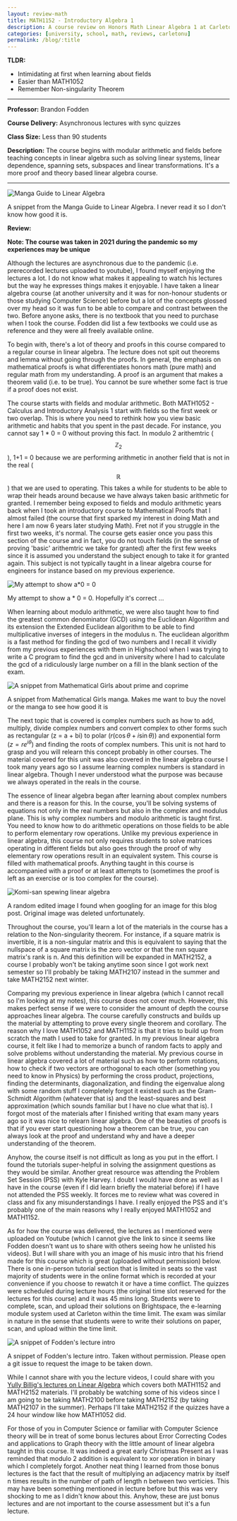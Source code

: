 ```yaml
---
layout: review-math
title: MATH1152 - Introductory Algebra 1
description: A course review on Honors Math Linear Algebra 1 at CarletonU
categories: [university, school, math, reviews, carletonu]
permalink: /blog/:title
---
```


**TLDR:**
* Intimidating at first when learning about fields
* Easier than MATH1052
* Remember Non-singularity Theorem

---

**Professor:**  Brandon Fodden
                                                                                
**Course Delivery:** Asynchronous lectures with sync quizzes                                                    
                                                                                
**Class Size:**  Less than 90 students                                             
                                                                                
**Description:**  The course begins with modular arithmetic and fields before 
teaching concepts in linear algebra such as solving linear systems, linear dependence, spanning sets, subspaces and linear transformations.
It's a more proof and theory based linear algebra course.

---

![Manga Guide to Linear Algebra](https://images-na.ssl-images-amazon.com/images/I/91qPaio+qxS.jpg)
<!-- if Amazon image link broken, use "assets/math-physics/manga-guide-physics-example.jpg"-->
<div class = "caption">A snippet from the Manga Guide to Linear Algebra. I never read it so I don't know how good it is.</div>     


**Review:**

**Note: The course was taken in 2021 during the pandemic so my experiences may be unique**

Although the lectures are asynchronous due to the pandemic (i.e. prerecorded lectures uploaded to youtube), I found myself enjoying the lectures a lot. 
I do not know what makes it appealing to watch his lectures but the way he expresses things makes it enjoyable. I have taken a 
linear algebra course (at another university and it was for non-honour students or those studying Computer Science) before but a lot of the concepts 
glossed over my head so it was fun to be able to compare and contrast between the two. Before anyone asks, there is no textbook that you need to purchase when I took the course.
Fodden did list a few textbooks we could use as reference and they were all freely available online.

To begin with, there's a lot of theory and proofs in this course compared to a regular course in linear algebra. The lecture does not 
spit out theorems and lemma without going through the proofs. In general, the emphasis on mathematical proofs is what differentiates 
honors math (pure math) and regular math from my understanding. A proof is an argument that makes a theorem valid (i.e. to be true). 
You cannot be sure whether some fact is true if a proof does not exist.

The course starts with fields and modular arithmetic. Both MATH1052 - Calculus and Introductory Analysis 1 start with fields so 
the first week or two overlap. This is where you need to rethink how you view basic arithmetic and habits that you spent in the past decade. 
For instance, you cannot say 1 * 0 = 0 without proving this fact. In modulo 2 arithemtric ($$\mathbb{Z}_2$$), 1+1 = 0 because we are performing arithmetic in another 
field that is not in the real ($$\mathbb{R}$$) that we are used to operating. This takes a while for students to be able to wrap their heads around because 
we have always taken basic arithmetic for granted. I remember being exposed to fields and modulo arithmetic years back when I took an introductory course to 
Mathematical Proofs that I almost failed (the course that first sparked my interest in doing Math and here I am now 6 years later studying Math). 
Fret not if you struggle in the first two weeks, it's normal. The course gets easier once you pass this section of the course and in fact, you do not 
touch fields (in the sense of proving 'basic' arithemtric we take for granted) after the first few weeks since it is assumed you understand the subject enough 
to take it for granted again. This subject is not typically taught in a linear algebra course for engineers for instance based on my previous experience.

![My attempt to show a*0 = 0]({{site.baseurl}}/assets/math-physics/math-ax0-attempt.png)

<div class = "caption">My attempt to show a * 0 = 0. Hopefully it's correct ...</div>

When learning about modulo arithmetic, we were also taught how to find the greatest common denominator (GCD) using the Euclidean Algorithm and its extension 
the Extended Euclidean algorithm to be able to find multiplicative inverses of integers in the modulus n. The euclidean algorithm is a fast method for finding 
the gcd of two numbers and I recall it vividly from my previous experiences with them in Highschool when I was trying to write a C program to find the gcd 
and in university where I had to calculate the gcd of a ridiculously large number on a fill in the blank section of the exam.
  
![A snippet from Mathematical Girls about prime and coprime]({{site.baseurl}}/assets/math-physics/manga/mathematical-girls-prime-numbers.jpg)
<div class = "caption">A snippet from Mathematical Girls manga. Makes me want to buy the novel or the manga to see how good it is</div>


The next topic that is covered is complex numbers such as how to add, multiply, divide complex numbers and convert complex to other forms such as 
rectangular (z = a + bi) to polar ($r(\cos\theta + i\sin\theta)$) and exponential form ($z = re^{i\theta}$) and finding the roots of complex numbers. 
This unit is not hard to grasp and you will relearn this concept probably in other courses. The material covered for this unit was also covered in 
the linear algebra course I took many years ago so I assume learning complex numbers is standard in linear algebra. Though I never understood what 
the purpose was because we always operated in the reals in the course.

The essence of linear algebra began after learning about complex numbers and there is a reason for this. In the course, you'll be solving systems 
of equations not only in the real numbers but also in the complex and modulus plane. This is why complex numbers and modulo arithmetic is taught first. 
You need to know how to do arithmetic operations on those fields to be able to perform elementary row operations. Unlike my previous experience in linear 
algebra, this course not only requires students to solve matrices operating in different fields but also goes through the proof of why elementary row operations 
result in an equivalent system. This course is filled with mathematical proofs. Anything taught in this course is accompanied with a proof or at least 
attempts to (sometimes the proof is left as an exercise or is too complex for the course).

![Komi-san spewing linear algebra]({{site.baseurl}}/assets/images/math-physics/komi-linear.jpg)

<div class = "caption">A random edited image I found when googling for an image for this blog post. Original image was deleted unfortunately.</div>

Throughout the course, you'll learn a lot of the materials in the course has a relation to the Non-singularity theorem. For instance, 
if a square matrix is invertible, it is a non-singular matrix and this is equivalent to saying that the nullspace of a square matrix is the zero vector or that 
the nxn square matrix's rank is n. And this definition will be expanded in MATH2152, a course I probably won't be taking anytime soon since I got work next semester so 
I'll probably be taking MATH2107 instead in the summer and take MATH2152 next winter. 

Comparing my previous experience in linear algebra (which I cannot recall so I'm looking at my notes), this course does not cover much. However, this makes 
perfect sense if we were to consider the amount of depth the course approaches linear algebra. The course carefully constructs and builds up the material 
by attempting to prove every single theorem and corollary. The reason why I love MATH1052 and MATH1152 is that it tries to build up from scratch the math I 
used to take for granted. In my previous linear algebra course, it felt like I had to memorize a bunch of random facts to apply and solve problems without 
understanding the material. My previous course in linear algebra covered a lot of material such as how to perform rotations, how to check if two vectors are 
orthogonal to each other (something you need to know in Physics) by performing the cross product, projections, finding the determinants, diagonalization, and finding 
the eigenvalue along with some random stuff I completely forgot it existed such as the Gram-Schmidt Algorithm (whatever that is) and the least-squares and best approximation (which sounds familiar but I have no clue what that is). 
I forgot most of the materials after I finished writing that exam many years ago so it was nice to relearn linear algebra. One of the beauties of proofs is that if you ever start 
questioning how a theorem can be true, you can always look at the proof and understand why and have a deeper understanding of the theorem.

Anyhow, the course itself is not difficult as long as you put in the effort. I found the tutorials super-helpful in solving the assignment questions as they would be similar. Another great resource was attending the 
Problem Set Session (PSS) with Kyle Harvey. I doubt I would have done as well as I have in the course (even if I did learn briefly the material before) if I have not attended the PSS weekly. It forces me to review what 
was covered in class and fix any misunderstandings I have. I really enjoyed the PSS and it's probably one of the main reasons why I really enjoyed MATH1052 and MATH1152.

As for how the course was delivered, the lectures as I mentioned were uploaded on Youtube (which I cannot give the link to since it seems like Fodden doesn't want us to share with others seeing how he unlisted his videos). But I will 
share with you an image of his music intro that his friend made for this course which is great (uploaded without permission) below. There is one in-person tutorial section that is limited in seats so the vast majority of students 
were in the online format which is recorded at your convenience if you choose to rewatch it or have a time conflict. The quizzes were scheduled during lecture hours (the original time slot reserved for the lectures for this course) 
and it was 45 mins long. Students were to complete, scan, and upload their solutions on Brightspace, the e-learning module system used at Carleton within the time limit. The exam was similar in nature in the sense that students 
were to write their solutions on paper, scan, and upload within the time limit.

![A snippet of Fodden's lecture intro]({{site.baseurl}}/assets/math-physics/fodden-intro.png)
<div class = "caption">A snippet of Fodden's lecture intro. Taken without permission. Please open a git issue to request the image to be taken down.</div>

While I cannot share with you the lecture videos, I could share with you [Yully Billig's lectures on Linear Algebra](https://www.youtube.com/watch?v=qXd2gFKdoW0&list=PLu6jbin1VpDBUXUMi7zPS4A5D3iNTnzZF) 
which covers both MATH1152 and MATH2152 materials. I'll probably be watching some of his videos since I am going to be taking MATH2100 before taking MATH2152 (by taking MATH2107 in the summer). 
Perhaps I'll take MATH2152 if the quizzes have a 24 hour window like how MATH1052 did. 

For those of you in Computer Science or familiar with Computer Science theory will be in treat of some bonus lectures about Error Correcting Codes and applications to Graph theory with the little amount of linear algebra 
taught in this course. It was indeed a great early Christmas Present as I was reminded that modulo 2 addition is equivalent to xor operation in binary which I completely forgot. Another neat thing I learned from those bonus 
lectures is the fact that the result of multiplying an adjacency matrix by itself n times results in the number of path of length n between two verticies. This may have been something mentioned in lecture before but this was 
very shocking to me as I didn't know about this. Anyhow, these are just bonus lectures and are not important to the course assessment but it's a fun lecture.

